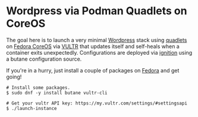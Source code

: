 # Wordpress via Podman Quadlets on CoreOS

The goal here is to launch a very minimal [Wordpress] stack using [quadlets] on [Fedora
CoreOS] via [VULTR] that updates itself and self-heals when a container exits
unexpectedly. Configurations are deployed via [ignition] using a butane configuration
source.

If you're in a hurry, just install a couple of packages on [Fedora] and get going!

```console
# Install some packages.
$ sudo dnf -y install butane vultr-cli

# Get your vultr API key: https://my.vultr.com/settings/#settingsapi
$ ./launch-instance
```

[Wordpress]: https://wordpress.org/
[quadlets]: https://www.redhat.com/sysadmin/quadlet-podman
[Fedora CoreOS]: https://fedoraproject.org/coreos/
[VULTR]: https://www.vultr.com/?ref=9544589-8H
[ignition]: https://coreos.github.io/ignition/
[butane]: https://coreos.github.io/butane/
[Fedora]: https://fedoraproject.org/
